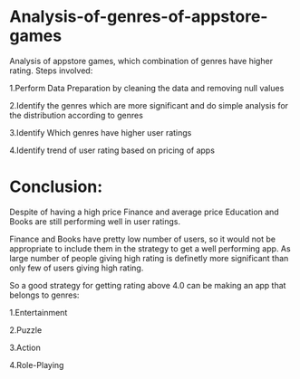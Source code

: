 # Analysis-of-genres-of-appstore-games

Analysis of appstore games, which combination of genres have higher rating. Steps involved:

1.Perform Data Preparation by cleaning the data and removing null values

2.Identify the genres which are more significant and do simple analysis for the distribution according to genres

3.Identify Which genres have higher user ratings

4.Identify trend of user rating based on pricing of apps

# Conclusion:
Despite of having a high price Finance and average price Education and Books are still performing well in user ratings.

Finance and Books have pretty low number of users, so it would not be appropriate to include them in the strategy to get a well performing app. As large number of people giving high rating is definetly more significant than only few of users giving high rating.

So a good strategy for getting rating above 4.0 can be making an app that belongs to genres:

1.Entertainment

2.Puzzle

3.Action

4.Role-Playing

